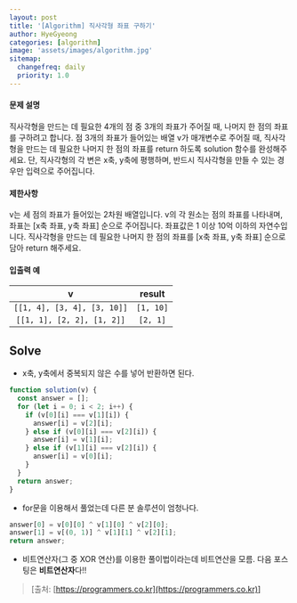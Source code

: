 ```yaml
---
layout: post
title: '[Algorithm] 직사각형 좌표 구하기'
author: HyeGyeong
categories: [algorithm]
image: 'assets/images/algorithm.jpg'
sitemap:
  changefreq: daily
  priority: 1.0
---
```


#### 문제 설명

직사각형을 만드는 데 필요한 4개의 점 중 3개의 좌표가 주어질 때, 나머지 한 점의 좌표를 구하려고 합니다. 점 3개의 좌표가 들어있는 배열 v가 매개변수로 주어질 때, 직사각형을 만드는 데 필요한 나머지 한 점의 좌표를 return 하도록 solution 함수를 완성해주세요. 단, 직사각형의 각 변은 x축, y축에 평행하며, 반드시 직사각형을 만들 수 있는 경우만 입력으로 주어집니다.

#### 제한사항

v는 세 점의 좌표가 들어있는 2차원 배열입니다.
v의 각 원소는 점의 좌표를 나타내며, 좌표는 [x축 좌표, y축 좌표] 순으로 주어집니다.
좌표값은 1 이상 10억 이하의 자연수입니다.
직사각형을 만드는 데 필요한 나머지 한 점의 좌표를 [x축 좌표, y축 좌표] 순으로 담아 return 해주세요.

#### 입출력 예

|              v              |  result   |
| :-------------------------: | :-------: |
| `[[1, 4], [3, 4], [3, 10]]` | `[1, 10]` |
| `[[1, 1], [2, 2], [1, 2]]`  | `[2, 1]`  |

## Solve

- x축, y축에서 중복되지 않은 수를 넣어 반환하면 된다.

```js
function solution(v) {
  const answer = [];
  for (let i = 0; i < 2; i++) {
    if (v[0][i] === v[1][i]) {
      answer[i] = v[2][i];
    } else if (v[0][i] === v[2][i]) {
      answer[i] = v[1][i];
    } else if (v[1][i] === v[2][i]) {
      answer[i] = v[0][i];
    }
  }
  return answer;
}
```

- for문을 이용해서 풀었는데 다른 분 솔루션이 엄청나다.

```js
answer[0] = v[0][0] ^ v[1][0] ^ v[2][0];
answer[1] = v[(0, 1)] ^ v[1][1] ^ v[2][1];
return answer;
```

- 비트연산자(그 중 XOR 연산)를 이용한 풀이법이라는데 비트연산을 모름. 다음 포스팅은 **비트연산자**다!!

> [출처: [https://programmers.co.kr](https://programmers.co.kr)]
